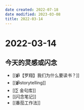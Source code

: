 ```yaml
---
date created: 2022-07-18
date modified: 2023-03-08
title: 2022-03-14
---
```


# 2022-03-14

## 今天的灵感或闪念

- [[📹【罗翔】我们为什么要读书？]]
- [[📹storytelling]]
- [[∑ 金句库]]
- [[闪念笔记]]
- [[番茄工作法]]
